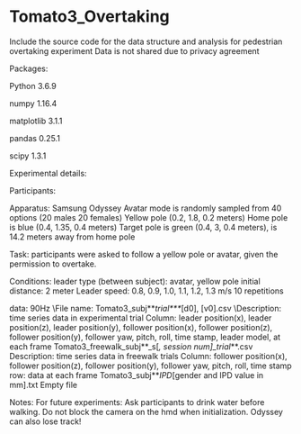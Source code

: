 # Tomato3_Overtaking
Include the source code for the data structure and analysis for pedestrian overtaking experiment
Data is not shared due to privacy agreement

Packages:

Python 3.6.9

numpy 1.16.4

matplotlib 3.1.1

pandas 0.25.1

scipy 1.3.1


Experimental details:

Participants:

Apparatus:
Samsung Odyssey
Avatar mode is randomly sampled from 40 options (20 males 20 females)
Yellow pole (0.2, 1.8, 0.2 meters)
Home pole is blue (0.4, 1.35, 0.4 meters)
Target pole is green (0.4, 3, 0.4 meters), is 14.2 meters away from home pole


Task:
participants were asked to follow a yellow pole or avatar, given the permission to overtake.

Conditions:
leader type (between subject): avatar, yellow pole
initial distance: 2 meter
Leader speed: 0.8, 0.9, 1.0, 1.1, 1.2, 1.3 m/s
10 repetitions


data:
90Hz
\\File name: Tomato3_subj**_trial***_[d0], [v0].csv
\\Description: time series data in experimental trial
Column: leader position(x), leader position(z), leader position(y), follower position(x), follower position(z), follower position(y), follower yaw, pitch, roll, time stamp, leader model, at each frame
Tomato3_freewalk_subj**_s[*, session num]_trial***.csv
Description: time series data in freewalk trials
Column: follower position(x), follower position(z), follower position(y), follower yaw, pitch, roll, time stamp
row: data at each frame
Tomato3_subj**_IPD_[gender and IPD value in mm].txt
	Empty file

Notes:
For future experiments:
Ask participants to drink water before walking.
Do not block the camera on the hmd when initialization.
Odyssey can also lose track!

